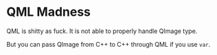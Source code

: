 # QML Madness

QML is shitty as fuck. It is not able to properly handle QImage type.

But you can pass QImage from C++ to C++ through QML if you use `var`.
